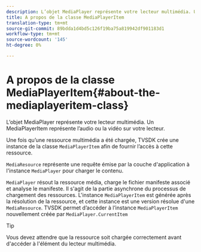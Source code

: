 ```yaml
---
description: L’objet MediaPlayer représente votre lecteur multimédia. Un MediaPlayerItem représente l’audio ou la vidéo sur votre lecteur.
title: A propos de la classe MediaPlayerItem
translation-type: tm+mt
source-git-commit: 89bdda1d4bd5c126f19ba75a819942df901183d1
workflow-type: tm+mt
source-wordcount: '145'
ht-degree: 0%

---
```



# A propos de la classe MediaPlayerItem{#about-the-mediaplayeritem-class}

L’objet MediaPlayer représente votre lecteur multimédia. Un MediaPlayerItem représente l’audio ou la vidéo sur votre lecteur.

Une fois qu’une ressource multimédia a été chargée, TVSDK crée une instance de la classe `MediaPlayerItem` afin de fournir l’accès à cette ressource.

`MediaResource` représente une requête émise par la couche d&#39;application à l&#39;instance `MediaPlayer` pour charger le contenu.

`MediaPlayer` résout la ressource média, charge le fichier manifeste associé et analyse le manifeste. Il s&#39;agit de la partie asynchrone du processus de chargement des ressources. L&#39;instance `MediaPlayerItem` est générée après la résolution de la ressource, et cette instance est une version résolue d&#39;une `MediaResource`. TVSDK permet d’accéder à l’instance `MediaPlayerItem` nouvellement créée par `MediaPlayer.CurrentItem`

>[!TIP]
>
>Vous devez attendre que la ressource soit chargée correctement avant d&#39;accéder à l&#39;élément du lecteur multimédia.

